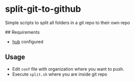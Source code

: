 # split-git-to-github
Simple scripts to split all folders in a git repo to their own repo

## Requirements

* [hub](https://hub.github.com/) configured

## Usage

* Edit `conf` file with organization where you want to push.
* Execute `split.sh` where you are inside git repo

